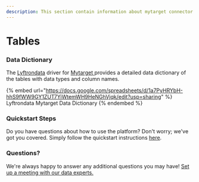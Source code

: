 ```yaml
---
description: This section contain information about mytarget connector tables information
---
```


# Tables

### Data Dictionary

The [Lyftrondata](https://www.lyftrondata.com/) driver for [Mytarget](https://www.lyftrondata.com/integration/mytarget/)[ ](https://www.lyftrondata.com/integration/mytarget/)provides a detailed data dictionary of the tables with data types and column names.

{% embed url="https://docs.google.com/spreadsheets/d/1a7PyHRYbH-hhS9fWW9GY1ZUT7YiWtemWH9HeNGhVjqk/edit?usp=sharing" %}
Lyftrondata Mytarget Data Dictionary
{% endembed %}

### Quickstart Steps

Do you have questions about how to use the platform? Don't worry; we've got you covered. Simply follow the quickstart instructions [here](../../../../quickstart-steps.md).

### Questions? <a href="#questions" id="questions"></a>

We're always happy to answer any additional questions you may have! [Set up a meeting with our data experts.](https://www.lyftrondata.com/book-a-meeting/)

